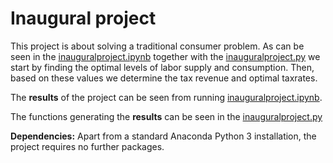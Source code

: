 # Inaugural project

This project is about solving a traditional consumer problem.
As can be seen in the  [inauguralproject.ipynb](inauguralproject.ipynb) together with the [inauguralproject.py](inauguralproject.py) we start by finding the optimal levels of labor supply and consumption. Then, based on these values we determine the tax revenue and optimal taxrates.

The **results** of the project can be seen from running [inauguralproject.ipynb](inauguralproject.ipynb).

The functions generating the **results** can be seen in the [inauguralproject.py](inauguralproject.py)

**Dependencies:** Apart from a standard Anaconda Python 3 installation, the project requires no further packages.



